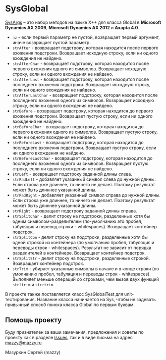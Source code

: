 # SysGlobal

[project]:https://github.com/mazzy-ax/SysGlobal
[license]:https://github.com/mazzy-ax/SysGlobal/blob/master/LICENSE

[SysArgs][project] &ndash; это набор методов на языке X++ для класса Global в **Microsoft Dynamics AX 2009**, **Microsoft Dynamics AX 2012** и **Axapta 4.0**.

* `nz` - если первый параметр не пустой, возвращает первый аргумент, иначе возвращает пустой параметр.
* `strAfter` - возвращает подстроку, которая находится после первого вхожения подстроки. Возвращает исходную строку, если ни одного вхождения не найдено.
* `strAfterChar` - возвращает подстроку, которая находится после первого вхожения одного из символов. Возвращает исходную строку, если ни одного вхождения не найдено.
* `strAfterLast` - возвращает подстроку, которая находится после последнего вхожения подстроки. Возвращает исходную строку, если ни одного вхождения не найдено.
* `strAfterLastChar` - возвращает подстроку, которая находится после последнего вхожения одного из символов. Возвращает исходную строку, если ни одного вхождения не найдено.
* `strBefore` - возвращает подстроку, которая находится до первого вхожения подстроки. Возвращает пустую строку, если ни одного вхождения не найдено.
* `strBeforeChar` - возвращает подстроку, которая находится до первого вхожения одного из символов. Возвращает пустую строку, если ни одного вхождения не найдено.
* `strBeforeLast` - возвращает подстроку, которая находится до последнего вхожения подстроки. Возвращает пустую строку, если ни одного вхождения не найдено.
* `strBeforeLastChar` - возвращает подстроку, которая находится до последнего вхожения одного из символов. Возвращает пустую строку, если ни одного вхождения не найдено.
* `strLeft` - возвращает подстроку заданной длины слева.
* `strPadLeft` - добавляет указанный символ слева до нужной длины. Если строка уже длиннее, то ничего не делает. Поэтому результат может быть длиннее указанной длины.
* `strPadRight` - добавляет указанный символ справа до нужной длины. Если строка уже длиннее, то ничего не делает. Поэтому результат может быть длиннее указанной длины.
* `strRight` - возвращает подстроку заданной длины справа.
* `strSplitChar` - делит строку на подстроки, разделенные хотя бы одним символом-разделителем (по-умолчанию это пробел, табуляция и перевод строки - whitespaces). Возвращает контейнер подстрок.
* `strSplitCon` - делит строку на подстроки, разделенные хотя бы одной строкой из контейнера (по умолчанию пробел, табуляция и переводы строк - whitespaces). Результат не зависит от порядка разделителей в контейнере. Возвращает контейнер подстрок.
* `strSplitStr` - делит строку на подстроки, разделенные строкой. Возвращает контейнер подстрок.
* `strTrim` - убирает указанные символы в начале и в конце строки (по умолчанию пробел, табуляция и переводы строк - whitespaces). Выполняет меньше операций со строками, чем  вызов двух функций `strltrim` и `strrtrim`.

В проекте также поставляется класс SysGlobalTest для unit-тестирования. Название класса начинается на Sys, чтобы не задевать привычный способ поиска класса Global по первым буквам.

## Помощь проекту

Буду признателен за ваши замечания, предложения и советы по проекту как в разделе [Issues](https://github.com/mazzy-ax/SysGlobal/issues), так и в виде письма на адрес <mazzy@mazzy.ru>

Мазуркин Сергей (mazzy)